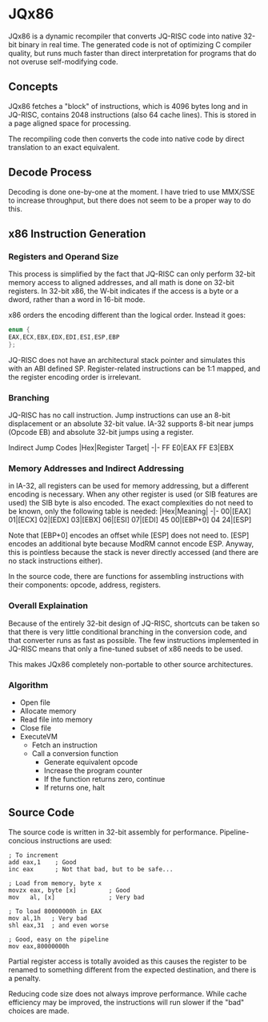 # JQx86

JQx86 is a dynamic recompiler that converts JQ-RISC code into native 32-bit binary in real time. The generated code is not of optimizing C compiler quality, but runs much faster than direct interpretation for programs that do not overuse self-modifying code.

##  Concepts

JQx86 fetches a "block" of instructions, which is 4096 bytes long and in JQ-RISC, contains 2048 instructions (also 64 cache lines). This is stored in a page aligned space for processing.

The recompiling code then converts the code into native code by direct translation to an exact equivalent.

## Decode Process

Decoding is done one-by-one at the moment. I have tried to use MMX/SSE to increase throughput, but there does not seem to be a proper way to do this.

## x86 Instruction Generation

### Registers and Operand Size

This process is simplified by the fact that JQ-RISC can only perform 32-bit memory access to aligned addresses, and all math is done on 32-bit registers. In 32-bit x86, the W-bit indicates if the access is a byte or a dword, rather than a word in 16-bit mode.

x86 orders the encoding different than the logical order. Instead it goes:

```c
enum {
EAX,ECX,EBX,EDX,EDI,ESI,ESP,EBP
};
```

JQ-RISC does not have an architectural stack pointer and simulates this with an ABI defined SP. Register-related instructions can be 1:1 mapped, and the register encoding order is irrelevant.

### Branching

JQ-RISC has no call instruction. Jump instructions can use an 8-bit displacement or an absolute 32-bit value. IA-32 supports 8-bit near jumps (Opcode EB) and absolute 32-bit jumps using a register.

Indirect Jump Codes
|Hex|Register Target|
-|-
FF E0|EAX
FF E3|EBX


### Memory Addresses and Indirect Addressing

in IA-32, all registers can be used for memory addressing, but a different encoding is necessary. When any other register is used (or SIB features are used) the SIB byte is also encoded.  The exact complexities do not need to be known, only the following table is needed:
|Hex|Meaning|
-|-
00|[EAX]
01|[ECX]
02|[EDX]
03|[EBX]
06|[ESI]
07|[EDI]
45 00|[EBP+0]
04 24|[ESP]

Note that [EBP+0] encodes an offset while [ESP] does not need to. [ESP] encodes an additional byte because ModRM cannot encode ESP. Anyway, this is pointless because the stack is never directly accessed (and there are no stack instructions either).

In the source code, there are functions for assembling instructions with their components: opcode, address, registers.

### Overall Explaination

Because of the entirely 32-bit design of JQ-RISC, shortcuts can be taken so that there is very little conditional branching in the conversion code, and that converter runs as fast as possible. The few instructions implemented in JQ-RISC means that only a fine-tuned subset of x86 needs to be used.

This makes JQx86 completely non-portable to other source architectures.

### Algorithm

* Open file
* Allocate memory
* Read file into memory
* Close file
* ExecuteVM
  * Fetch an instruction
  * Call a conversion function
    * Generate equivalent opcode
    * Increase the program counter
    * If the function returns zero, continue
    * If returns one, halt

## Source Code

The source code is written in 32-bit assembly for performance. Pipeline-concious instructions are used:

```
; To increment
add eax,1    ; Good
inc eax      ; Not that bad, but to be safe...

; Load from memory, byte x
movzx eax, byte [x]         ; Good
mov   al, [x]               ; Very bad

; To load 80000000h in EAX
mov al,1h   ; Very bad
shl eax,31  ; and even worse

; Good, easy on the pipeline
mov eax,80000000h
```

Partial register access is totally avoided as this causes the register to be renamed to something different from the expected destination, and there is a penalty.

Reducing code size does not always improve performance. While cache efficiency may be improved, the instructions will run slower if the "bad" choices are made.
